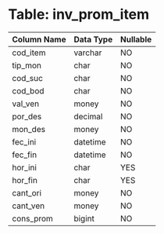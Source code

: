 # Table: inv_prom_item

| Column Name | Data Type | Nullable |
|-------------|-----------|----------|
| cod_item | varchar | NO |
| tip_mon | char | NO |
| cod_suc | char | NO |
| cod_bod | char | NO |
| val_ven | money | NO |
| por_des | decimal | NO |
| mon_des | money | NO |
| fec_ini | datetime | NO |
| fec_fin | datetime | NO |
| hor_ini | char | YES |
| hor_fin | char | YES |
| cant_ori | money | NO |
| cant_ven | money | NO |
| cons_prom | bigint | NO |
